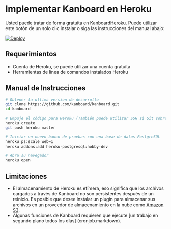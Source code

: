 Implementar Kanboard en Heroku
=========================

Usted puede tratar de forma gratuita en Kanboard[Heroku](https://www.heroku.com/).
Puede utilizar este botón de un solo clic instalar o siga las instrucciones del manual abajo:

[![Deploy](https://www.herokucdn.com/deploy/button.png)](https://heroku.com/deploy?template=https://github.com/kanboard/kanboard)

Requerimientos
------------
- Cuenta de Heroku, se puede utilizar una cuenta gratuita
- Herramientas de línea de comandos instalados Heroku

Manual de Instrucciones
-------------------

```bash
# Obtener la ultima version de desarrollo
git clone https://github.com/kanboard/kanboard.git
cd kanboard

# Empuje el código para Heroku (También puede utilizar SSH si Git sobre HTTP no funciona)
heroku create
git push heroku master

# Iniciar un nuevo banco de pruebas con una base de datos PostgreSQL
heroku ps:scale web=1
heroku addons:add heroku-postgresql:hobby-dev

# Abra su navegador
heroku open
```

Limitaciones
-----------

- El almacenamiento de Heroku es efímera, eso significa que los archivos cargados a través de Kanboard no son persistentes después de un reinicio. Es posible que desee instalar un plugin para almacenar sus archivos en un proveedor de almacenamiento en la nube como [Amazon S3](https://github.com/kanboard/plugin-s3).
- Algunas funciones de Kanboard requieren que ejecute [un trabajo en segundo plano todos los días] (cronjob.markdown).

